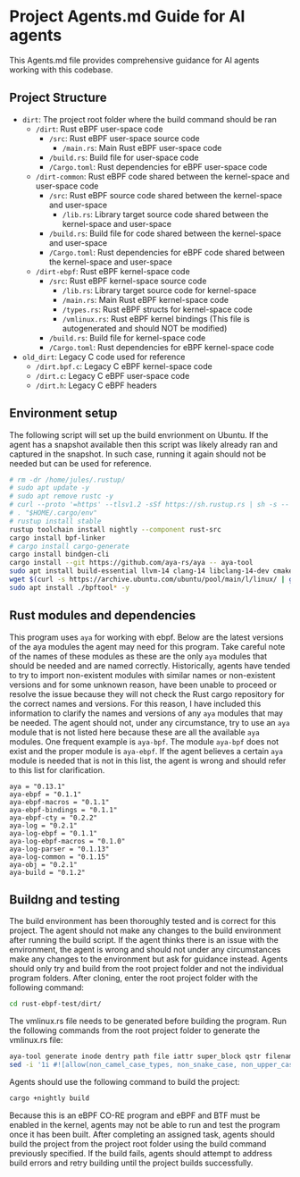 # Project Agents.md Guide for AI agents

This Agents.md file provides comprehensive guidance for AI agents working with this codebase.

## Project Structure 

- `dirt`: The project root folder where the build command should be ran
  - `/dirt`: Rust eBPF user-space code
    - `/src`: Rust eBPF user-space source code
	  - `/main.rs`: Main Rust eBPF user-space code
	- `/build.rs`: Build file for user-space code
	- `/Cargo.toml`: Rust dependencies for eBPF user-space code
  - `/dirt-common`: Rust eBPF code shared between the kernel-space and user-space code
    - `/src`: Rust eBPF source code shared between the kernel-space and user-space
	  - `/lib.rs`: Library target source code shared between the kernel-space and user-space
	- `/build.rs`: Build file for code shared between the kernel-space and user-space
	- `/Cargo.toml`: Rust dependencies for eBPF code shared between the kernel-space and user-space
  - `/dirt-ebpf`: Rust eBPF kernel-space code
    - `/src`: Rust eBPF kernel-space source code
	  - `/lib.rs`: Library target source code for kernel-space
	  - `/main.rs`: Main Rust eBPF kernel-space code
	  - `/types.rs`: Rust eBPF structs for kernel-space code
	  - `/vmlinux.rs`: Rust eBPF kernel bindings (This file is autogenerated and should NOT be modified)
	- `/build.rs`: Build file for kernel-space code
	- `/Cargo.toml`: Rust dependencies for eBPF kernel-space code
- `old_dirt`: Legacy C code used for reference
  - `/dirt.bpf.c`: Legacy C eBPF kernel-space code
  - `/dirt.c`: Legacy C eBPF user-space code
  - `/dirt.h`: Legacy C eBPF headers

## Environment setup

The following script will set up the build envrionment on Ubuntu. If the agent has a snapshot available then this script was likely already ran and captured in the snapshot. In such case, running it again should not be needed but can be used for reference.

```bash
# rm -dr /home/jules/.rustup/
# sudo apt update -y
# sudo apt remove rustc -y
# curl --proto '=https' --tlsv1.2 -sSf https://sh.rustup.rs | sh -s -- -y
# . "$HOME/.cargo/env"
# rustup install stable
rustup toolchain install nightly --component rust-src
cargo install bpf-linker
# cargo install cargo-generate
cargo install bindgen-cli
cargo install --git https://github.com/aya-rs/aya -- aya-tool
sudo apt install build-essential llvm-14 clang-14 libclang-14-dev cmake libssl-dev pkg-config python3 git -y
wget $(curl -s https://archive.ubuntu.com/ubuntu/pool/main/l/linux/ | grep -oP 'bpftool_[^"]+_amd64.deb' | sort -V | tail -1 | awk '{print "https://archive.ubuntu.com/ubuntu/pool/main/l/linux/" $1}')
sudo apt install ./bpftool* -y
```

## Rust modules and dependencies

This program uses `aya` for working with ebpf. Below are the latest versions of the aya modules the agent may need for this program. Take careful note of the names of these modules as these are the only `aya` modules that should be needed and are named correctly. Historically, agents have tended to try to import non-existent modules with similar names or non-existent versions and for some unknown reason, have been unable to proceed or resolve the issue because they will not check the Rust cargo repository for the correct names and versions. For this reason, I have included this information to clarify the names and versions of any `aya` modules that may be needed. The agent should not, under any circumstance, try to use an `aya` module that is not listed here because these are all the available `aya` modules. One frequent example is `aya-bpf`. The module `aya-bpf` does not exist and the proper module is `aya-ebpf`. If the agent believes a certain `aya` module is needed that is not in this list, the agent is wrong and should refer to this list for clarification.

```
aya = "0.13.1"
aya-ebpf = "0.1.1"
aya-ebpf-macros = "0.1.1"
aya-ebpf-bindings = "0.1.1"
aya-ebpf-cty = "0.2.2"
aya-log = "0.2.1"
aya-log-ebpf = "0.1.1"
aya-log-ebpf-macros = "0.1.0"
aya-log-parser = "0.1.13"
aya-log-common = "0.1.15"
aya-obj = "0.2.1"
aya-build = "0.1.2"
```

## Buildng and testing

The build environment has been thoroughly tested and is correct for this project. The agent should not make any changes to the build environment after running the build script. If the agent thinks there is an issue with the environment, the agent is wrong and should not under any circumstances make any changes to the environment but ask for guidance instead.
Agents should only try and build from the root project folder and not the individual program folders. After cloning, enter the root project folder with the following command:

```bash
cd rust-ebpf-test/dirt/
```

The vmlinux.rs file needs to be generated before building the program. Run the following commands from the root project folder to generate the vmlinux.rs file:

```bash
aya-tool generate inode dentry path file iattr super_block qstr filename cred task_struct > dirt-ebpf/src/vmlinux.rs
sed -i '1i #![allow(non_camel_case_types, non_snake_case, non_upper_case_globals, dead_code, unnecessary_transmutes)]' dirt-ebpf/src/vmlinux.rs
```

Agents should use the following command to build the project:

```bash
cargo +nightly build
```

Because this is an eBPF CO-RE program and eBPF and BTF must be enabled in the kernel, agents may not be able to run and test the program once it has been built. After completing an assigned task, agents should build the project from the project root folder using the build command previously specified. If the build fails, agents should attempt to address build errors and retry building until the project builds successfully.
